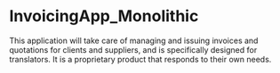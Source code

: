 # InvoicingApp_Monolithic
This application will take care of managing and issuing invoices and quotations for clients and suppliers, and is specifically designed for translators. It is a proprietary product that responds to their own needs.
